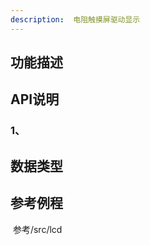 ```yaml
---
description:  电阻触摸屏驱动显示
---
```


## 功能描述



## API说明

### 1、

> 
>

## 数据类型





## 参考例程

​		参考/src/lcd